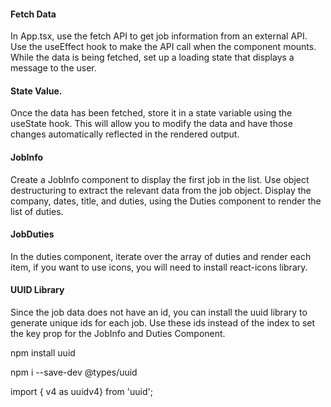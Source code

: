 #### Fetch Data

In App.tsx, use the fetch API to get job information
from an external API. Use the useEffect hook to make
the API call when the component mounts. While the data
is being fetched, set up a loading state that displays
a message to the user.

#### State Value.

Once the data has been fetched, store it in a state
variable using the useState hook. This will allow you
to modify the data and have those changes automatically
reflected in the rendered output.

#### JobInfo

Create a JobInfo component to display the first job in the list.
Use object destructuring to extract the relevant data from the
job object. Display the company, dates, title, and duties, using the
Duties component to render the list of duties.

#### JobDuties

In the duties component, iterate over the array of duties and render
each item, if you want to use icons, you will need to install react-icons
library.

#### UUID Library

Since the job data does not have an id, you can install the uuid
library to generate unique ids for each job. Use these ids
instead of the index to set the key prop for the JobInfo
and Duties Component.

npm install uuid

npm i --save-dev @types/uuid

import { v4 as uuidv4} from 'uuid';
